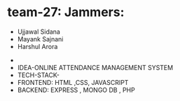 # team-27: Jammers: 
 - Ujjawal Sidana 
 - Mayank Sajnani
 - Harshul Arora
+
+ IDEA-ONLINE ATTENDANCE MANAGEMENT SYSTEM
+ TECH-STACK-
+ FRONTEND: HTML ,CSS, JAVASCRIPT
+ BACKEND: EXPRESS , MONGO DB , PHP
